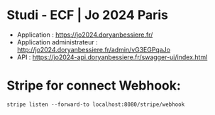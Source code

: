 # Studi - ECF | Jo 2024 Paris

- Application : https://jo2024.doryanbessiere.fr/
- Application administrateur : http://jo2024.doryanbessiere.fr/admin/vG3EGPqaJo
- API : https://jo2024-api.doryanbessiere.fr/swagger-ui/index.html

# Stripe for connect Webhook:
``stripe listen --forward-to localhost:8080/stripe/webhook
``
